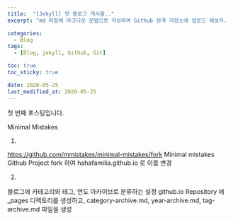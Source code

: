 ```yaml
---
title:  "[Jekyll] 첫 블로그 게시물.."
excerpt: "md 파일에 마크다운 문법으로 작성하여 Github 원격 저장소에 업로드 해보자. 에디터는 Visual Studio code 사용! 로컬 서버에서 확인도 해보자. "

categories:
  - Blog
tags:
  - [Blog, jekyll, Github, Git]

toc: true
toc_sticky: true

date: 2020-05-25
last_modified_at: 2020-05-25
---
```


첫 번째 포스팅입니다.

Minimal Mistakes 

1.
https://github.com/mmistakes/minimal-mistakes/fork
Minimal mistakes Github Project fork 하여 hahafamilia.github.io 로 이름 변경

2.
블로그에 카테고리와 테그, 연도 아카이브로 분류하는 설정
github.io Repository 에 _pages 디렉토리를 생성하고, category-archive.md, year-archive.md, tag-archive.md 파일을 생성
